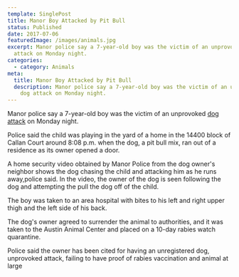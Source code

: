 ```yaml
---
template: SinglePost
title: Manor Boy Attacked by Pit Bull
status: Published
date: 2017-07-06
featuredImage: /images/animals.jpg
excerpt: Manor police say a 7-year-old boy was the victim of an unprovoked dog
  attack on Monday night.
categories:
  - category: Animals
meta:
  title: Manor Boy Attacked by Pit Bull
  description: Manor police say a 7-year-old boy was the victim of an unprovoked
    dog attack on Monday night.
---
```

<!--StartFragment-->

Manor police say a 7-year-old boy was the victim of an unprovoked [dog attack](https://www.austinaccidentlawyer.com/practice-areas/dog-bite-injury-lawyer/) on Monday night.

Police said the child was playing in the yard of a home in the 14400 block of Callan Court around 8:08 p.m. when the dog, a pit bull mix, ran out of a residence as its owner opened a door.

A home security video obtained by Manor Police from the dog owner's neighbor shows the dog chasing the child and attacking him as he runs away,police said. In the video, the owner of the dog is seen following the dog and attempting the pull the dog off of the child.

The boy was taken to an area hospital with bites to his left and right upper thigh and the left side of his back.

The dog's owner agreed to surrender the animal to authorities, and it was taken to the Austin Animal Center and placed on a 10-day rabies watch quarantine.

Police said the owner has been cited for having an unregistered dog, unprovoked attack, failing to have proof of rabies vaccination and animal at large

<!--EndFragment-->